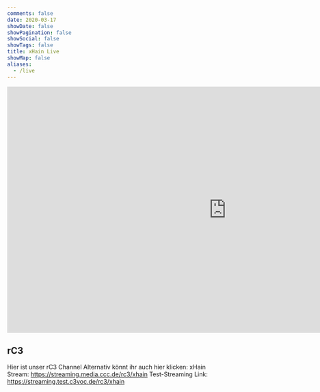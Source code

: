 ```yaml
---
comments: false
date: 2020-03-17
showDate: false
showPagination: false
showSocial: false
showTags: false
title: xHain Live
showMap: false
aliases:
  - /live
---
```


<iframe src="https://streaming.test.c3voc.de/rc3/embed/xhain/dash/native" width="1024" height="576" frameborder="none" allowfullscreen="allowfullscreen" seamless="seamless" scrolling="no"></iframe>

## rC3

Hier ist unser rC3 Channel
Alternativ könnt ihr auch hier klicken:
xHain Stream: https://streaming.media.ccc.de/rc3/xhain
Test-Streaming Link: https://streaming.test.c3voc.de/rc3/xhain
